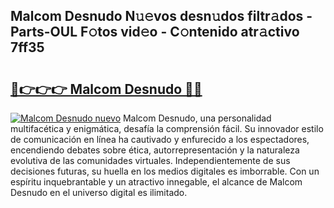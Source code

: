 ## Malcom Desnudo N𝚞𝚎vos desn𝚞dos filtr𝚊dos - Parts-OUL F𝚘tos vid𝚎o - C𝚘ntenido atr𝚊ctivo 7ff35

# <h2><a href="http://mb5im1.tromn.icu/?c=Malcom+Desnudo">🔗👉👉👉 Malcom Desnudo 🔗🔗</a></h2>

[![Malcom Desnudo nuevo](https://i.imgur.com/pEAQMta.gif)](http://mb5im1.tromn.icu/?c=Malcom+Desnudo)
Malcom Desnudo, una personalidad multifacética y enigmática, desafía la comprensión fácil. Su innovador estilo de comunicación en línea ha cautivado y enfurecido a los espectadores, encendiendo debates sobre ética, autorrepresentación y la naturaleza evolutiva de las comunidades virtuales. Independientemente de sus decisiones futuras, su huella en los medios digitales es imborrable. Con un espíritu inquebrantable y un atractivo innegable, el alcance de Malcom Desnudo en el universo digital es ilimitado.
